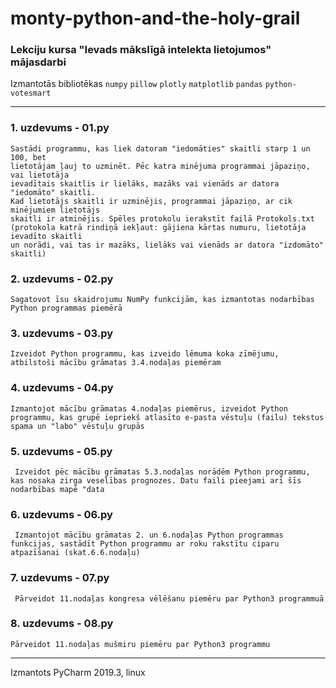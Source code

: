 # monty-python-and-the-holy-grail

### Lekciju kursa "Ievads mākslīgā intelekta lietojumos" mājasdarbi

Izmantotās bibliotēkas `numpy` `pillow` `plotly` `matplotlib` `pandas` `python-votesmart`
 
---

### 1. uzdevums - 01.py
```text
Sastādi programmu, kas liek datoram "iedomāties" skaitli starp 1 un 100, bet
lietotājam ļauj to uzminēt. Pēc katra minējuma programmai jāpaziņo, vai lietotāja
ievadītais skaitlis ir lielāks, mazāks vai vienāds ar datora "iedomāto" skaitli.
Kad lietotājs skaitli ir uzminējis, programmai jāpaziņo, ar cik minējumiem lietotājs
skaitli ir atminējis. Spēles protokolu ierakstīt failā Protokols.txt
(protokola katrā rindiņā iekļaut: gājiena kārtas numuru, lietotāja ievadīto skaitli
un norādi, vai tas ir mazāks, lielāks vai vienāds ar datora "izdomāto" skaitli)
```

### 2. uzdevums - 02.py
```text
Sagatovot īsu skaidrojumu NumPy funkcijām, kas izmantotas nodarbības Python programmas piemērā
```

### 3. uzdevums - 03.py
```text
Izveidot Python programmu, kas izveido lēmuma koka zīmējumu, atbilstoši mācību grāmatas 3.4.nodaļas piemēram
```


### 4. uzdevums - 04.py
```text
Izmantojot mācību grāmatas 4.nodaļas piemērus, izveidot Python programmu, kas grupē iepriekš atlasīto e-pasta vēstuļu (failu) tekstus spama un "labo" vēstuļu grupās
```


### 5. uzdevums - 05.py
```text
 Izveidot pēc mācību grāmatas 5.3.nodaļas norādēm Python programmu, kas nosaka zirga veselības prognozes. Datu faili pieejami arī šīs nodarbības mapē "data
```

### 6. uzdevums - 06.py
```text
 Izmantojot mācību grāmatas 2. un 6.nodaļas Python programmas funkcijas, sastādīt Python programmu ar roku rakstītu ciparu atpazīšanai (skat.6.6.nodaļu)
```


### 7. uzdevums - 07.py
```text
 Pārveidot 11.nodaļas kongresa vēlēšanu piemēru par Python3 programmuā
```


### 8. uzdevums - 08.py
```text
Pārveidot 11.nodaļas mušmiru piemēru par Python3 programmu
```
 


---
Izmantots PyCharm 2019.3, linux



